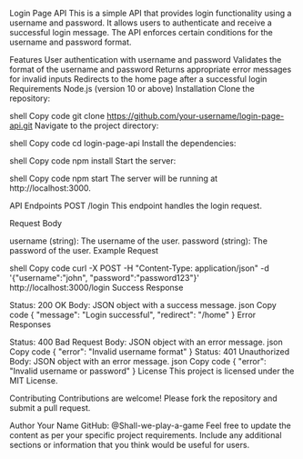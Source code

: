 Login Page API
This is a simple API that provides login functionality using a username and password. It allows users to authenticate and receive a successful login message. The API enforces certain conditions for the username and password format.

Features
User authentication with username and password
Validates the format of the username and password
Returns appropriate error messages for invalid inputs
Redirects to the home page after a successful login
Requirements
Node.js (version 10 or above)
Installation
Clone the repository:

shell
Copy code
git clone https://github.com/your-username/login-page-api.git
Navigate to the project directory:

shell
Copy code
cd login-page-api
Install the dependencies:

shell
Copy code
npm install
Start the server:

shell
Copy code
npm start
The server will be running at http://localhost:3000.

API Endpoints
POST /login
This endpoint handles the login request.

Request Body

username (string): The username of the user.
password (string): The password of the user.
Example Request

shell
Copy code
curl -X POST -H "Content-Type: application/json" -d '{"username":"john", "password":"password123"}' http://localhost:3000/login
Success Response

Status: 200 OK
Body: JSON object with a success message.
json
Copy code
{
  "message": "Login successful",
  "redirect": "/home"
}
Error Responses

Status: 400 Bad Request
Body: JSON object with an error message.
json
Copy code
{
  "error": "Invalid username format"
}
Status: 401 Unauthorized
Body: JSON object with an error message.
json
Copy code
{
  "error": "Invalid username or password"
}
License
This project is licensed under the MIT License.

Contributing
Contributions are welcome! Please fork the repository and submit a pull request.

Author
Your Name
GitHub: @Shall-we-play-a-game
Feel free to update the content as per your specific project requirements. Include any additional sections or information that you think would be useful for users.
